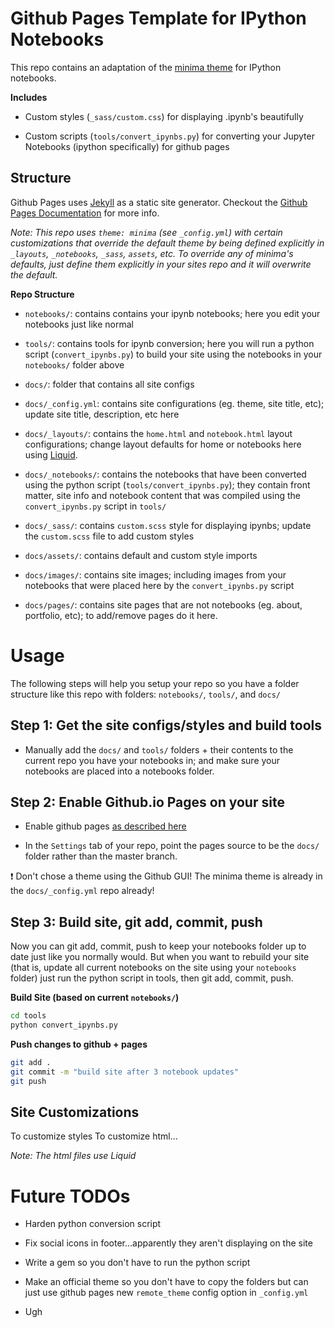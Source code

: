 # Github Pages Template for IPython Notebooks

This repo contains an adaptation of the [minima theme](https://jekyll.github.io/minima/) for IPython notebooks.

**Includes**

* Custom styles (`_sass/custom.css`) for displaying .ipynb's beautifully

* Custom scripts (`tools/convert_ipynbs.py`) for converting your Jupyter Notebooks (ipython specifically) for github pages

## Structure

Github Pages uses [Jekyll](https://jekyllrb.com/) as a static site generator. Checkout the [Github Pages Documentation](https://pages.github.com/) for more info.

*Note: This repo uses `theme: minima` (see `_config.yml`) with certain customizations that override the default theme by being defined explicitly in `_layouts`, `_notebooks`, `_sass`, `assets`, etc. To override any of minima's defaults, just define them explicitly in your sites repo and it will overwrite the default.*

**Repo Structure**

* `notebooks/`: contains contains your ipynb notebooks; here you edit your notebooks just like normal

* `tools/`: contains tools for ipynb conversion; here you will run a python script (`convert_ipynbs.py`) to build your site using the notebooks in your `notebooks/` folder above

* `docs/`: folder that contains all site configs

* `docs/_config.yml`: contains site configurations (eg. theme, site title, etc); update site title, description, etc here

* `docs/_layouts/`: contains the `home.html` and `notebook.html` layout configurations; change layout defaults for home or notebooks here using [Liquid](https://jekyllrb.com/docs/liquid/).

* `docs/_notebooks/`: contains the notebooks that have been converted using the python script (`tools/convert_ipynbs.py`); they contain front matter, site info and notebook content that was compiled using the `convert_ipynbs.py` script in `tools/`

* `docs/_sass/`: contains `custom.scss` style for displaying ipynbs; update the `custom.scss` file to add custom styles

* `docs/assets/`: contains default and custom style imports

* `docs/images/`: contains site images; including images from your notebooks that were placed here by the `convert_ipynbs.py` script

* `docs/pages/`: contains site pages that are not notebooks (eg. about, portfolio, etc); to add/remove pages do it here.

# Usage

The following steps will help you setup your repo so you have a folder structure like this repo with folders: `notebooks/`, `tools/`, and `docs/`

## Step 1: Get the site configs/styles and build tools

* Manually add the `docs/` and `tools/` folders + their contents to the current repo you have your notebooks in; and make sure your notebooks are placed into a notebooks folder.

## Step 2: Enable Github.io Pages on your site

* Enable github pages [as described here](https://guides.github.com/features/pages/)

* In the `Settings` tab of your repo, point the pages source to be the `docs/` folder rather than the master branch.

:exclamation: Don't chose a theme using the Github GUI! The minima theme is already in the `docs/_config.yml` repo already!

## Step 3: Build site, git add, commit, push

Now you can git add, commit, push to keep your notebooks folder up to date just like you normally would. But when you want to rebuild your site (that is, update all current notebooks on the site using your `notebooks` folder) just run the python script in tools, then git add, commit, push.

**Build Site (based on current `notebooks/`)**
```bash
cd tools
python convert_ipynbs.py
```

**Push changes to github + pages**
```bash
git add .
git commit -m "build site after 3 notebook updates"
git push
```

## Site Customizations

To customize styles
To customize html...

*Note: The html files use Liquid*

# Future TODOs

* Harden python conversion script

* Fix social icons in footer...apparently they aren't displaying on the site

* Write a gem so you don't have to run the python script

* Make an official theme so you don't have to copy the folders but can just use github pages new `remote_theme` config option in `_config.yml`

* Ugh